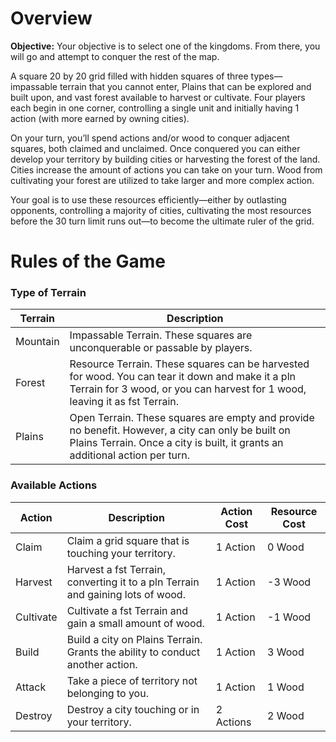 <!-- I wrote all of this myself then plugged it into chatGPT in order to get it formatted nice and quick.
Here is the link to my conversation: https://chatgpt.com/share/6787c5b8-0fb0-800f-853f-19725daf03e4

 -->

<!-- <h1>Equipment</h1> -->
<h1>Overview</h1>
<p><strong>Objective:</strong> Your objective is to select one of the kingdoms. From there, you will go and attempt to conquer the rest of the map.</p>

<p>A square 20 by 20 grid filled with hidden squares of three types—impassable terrain that you cannot enter, Plains that can be explored and built upon, and vast forest available to harvest or cultivate. Four players each begin in one corner, controlling a single unit and initially having 1 action (with more earned by owning cities).</p>

<p>On your turn, you’ll spend actions and/or wood to conquer adjacent squares, both claimed and unclaimed. Once conquered you can either develop your territory by building cities or harvesting the forest of the land. Cities increase the amount of actions you can take on your turn. Wood from cultivating your forest are utilized to take larger and more complex action.</p>

<p>Your goal is to use these resources efficiently—either by outlasting opponents, controlling a majority of cities, cultivating the most resources before the 30 turn limit runs out—to become the ultimate ruler of the grid.</p>

<h1>Rules of the Game</h1>
<h3>Type of Terrain</h3>
<table>
    <thead>
        <tr>
            <th>Terrain</th>
            <th>Description</th>
        </tr>
    </thead>
    <tbody>
        <tr>
            <td>Mountain</td>
            <td>Impassable Terrain. These squares are unconquerable or passable by players.</td>
        </tr>
        <tr>
            <td>Forest</td>
            <td>Resource Terrain. These squares can be harvested for wood. You can tear it down and make it a pln Terrain for 3 wood, or you can harvest for 1 wood, leaving it as fst Terrain.</td>
        </tr>
        <tr>
            <td>Plains</td>
            <td>Open Terrain. These squares are empty and provide no benefit. However, a city can only be built on Plains Terrain. Once a city is built, it grants an additional action per turn.</td>
        </tr>
    </tbody>
</table>

<h3>Available Actions</h3>
<table>
    <thead>
        <tr>
            <th>Action</th>
            <th>Description</th>
            <th>Action Cost</th>
            <th>Resource Cost</th>
        </tr>
    </thead>
    <tbody>
        <tr>
            <td>Claim</td>
            <td>Claim a grid square that is touching your territory.</td>
            <td>1 Action</td>
            <td>0 Wood</td>
        </tr>
        <tr>
            <td>Harvest</td>
            <td>Harvest a fst Terrain, converting it to a pln Terrain and gaining lots of wood.</td>
            <td>1 Action</td>
            <td>-3 Wood</td>
        </tr>
        <tr>
            <td>Cultivate</td>
            <td>Cultivate a fst Terrain and gain a small amount of wood.</td>
            <td>1 Action</td>
            <td>-1 Wood</td>
        </tr>
        <tr>
            <td>Build</td>
            <td>Build a city on Plains Terrain. Grants the ability to conduct another action.</td>
            <td>1 Action</td>
            <td>3 Wood</td>
        </tr>
        <tr>
            <td>Attack</td>
            <td>Take a piece of territory not belonging to you.</td>
            <td>1 Action</td>
            <td>1 Wood</td>
        </tr>
        <tr>
            <td>Destroy</td>
            <td>Destroy a city touching or in your territory.</td>
            <td>2 Actions</td>
            <td>2 Wood</td>
        </tr>
    </tbody>
</table>
<!-- <p>[ ][ ][ ][ ][ ][ ][ ][ ][ ][ ][ ][ ][ ][ ][ ][ ][ ][ ][ ][ ]</p>
<p>[ ][ ][ ][ ][ ][ ][ ][ ][ ][ ][ ][ ][ ][ ][ ][ ][ ][ ][ ][ ]</p>
<p>[ ][ ][ ][ ][ ][ ][ ][ ][ ][ ][ ][ ][ ][ ][ ][ ][ ][ ][ ][ ]</p>
<p>[ ][ ][ ][ ][ ][ ][ ][ ][ ][ ][ ][ ][ ][ ][ ][ ][ ][ ][ ][ ]</p>
<p>[ ][ ][ ][ ][ ][ ][ ][ ][ ][ ][ ][ ][ ][ ][ ][ ][ ][ ][ ][ ]</p>
<p>[ ][ ][ ][ ][ ][ ][ ][ ][ ][ ][ ][ ][ ][ ][ ][ ][ ][ ][ ][ ]</p>
<p>[ ][ ][ ][ ][ ][ ][ ][ ][ ][ ][ ][ ][ ][ ][ ][ ][ ][ ][ ][ ]</p>
<p>[ ][ ][ ][ ][ ][ ][ ][ ][ ][ ][ ][ ][ ][ ][ ][ ][ ][ ][ ][ ]</p>
<p>[ ][ ][ ][ ][ ][ ][ ][ ][ ][ ][ ][ ][ ][ ][ ][ ][ ][ ][ ][ ]</p>
<p>[ ][ ][ ][ ][ ][ ][ ][ ][ ][ ][ ][ ][ ][ ][ ][ ][ ][ ][ ][ ]</p>
<p>[ ][ ][ ][ ][ ][ ][ ][ ][ ][ ][ ][ ][ ][ ][ ][ ][ ][ ][ ][ ]</p>

Scores:
Holy Empire = 0
Immortal Kingdom = 0
Goblins = 0
United Tribes = 0

Resources: Actions / Wood
Holy Empire = 1 / 0 
Immortal Kingdom = 1 / 0 
Goblins = 1 / 0 
United Tribes = 1 / 0 

</p> -->